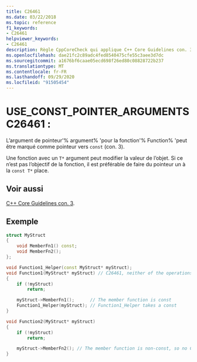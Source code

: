 ```yaml
---
title: C26461
ms.date: 03/22/2018
ms.topic: reference
f1_keywords:
- C26461
helpviewer_keywords:
- C26461
description: Règle CppCoreCheck qui applique C++ Core Guidelines con. 3
ms.openlocfilehash: dae21fc2c89adc4fed8540475cfe55c3aee3d7dc
ms.sourcegitcommit: a1676bf6caae05ecd698f26ed80c08828722b237
ms.translationtype: MT
ms.contentlocale: fr-FR
ms.lasthandoff: 09/29/2020
ms.locfileid: "91505454"
---
```

# <a name="c26461-use_const_pointer_arguments"></a>USE_CONST_POINTER_ARGUMENTS C26461 :

L’argument de pointeur'% argument% 'pour la fonction'% Function% 'peut être marqué comme pointeur vers `const` (con. 3).

Une fonction avec un `T*` argument peut modifier la valeur de l’objet. Si ce n’est pas l’objectif de la fonction, il est préférable de faire du pointeur un à la `const T*` place.

## <a name="see-also"></a>Voir aussi

[C++ Core Guidelines con. 3](https://github.com/isocpp/CppCoreGuidelines/blob/master/CppCoreGuidelines.md#Rconst-ref).

## <a name="example"></a>Exemple

```cpp
struct MyStruct
{
    void MemberFn1() const;
    void MemberFn2();
};

void Function1_Helper(const MyStruct* myStruct);
void Function1(MyStruct* myStruct) // C26461, neither of the operations on myStruct would modify the pointer's value.
{
    if (!myStruct)
        return;

    myStruct->MemberFn1();      // The member function is const
    Function1_Helper(myStruct); // Function1_Helper takes a const
}

void Function2(MyStruct* myStruct)
{
    if (!myStruct)
        return;

    myStruct->MemberFn2(); // The member function is non-const, so no C26461 will be issued
}
```
